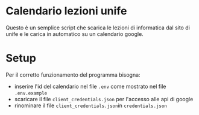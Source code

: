 # Calendario lezioni unife
Questo è un semplice script che scarica le lezioni di informatica dal sito di unife e le carica in automatico su un calendario google.

# Setup
Per il corretto funzionamento del programma bisogna:
- inserire l'id del calendario nel file `.env` come mostrato nel file `.env.example`
- scaricare il file `client_credentials.json` per l'accesso alle api di google
- rinominare il file `client_credentials.json`in `credentials.json`